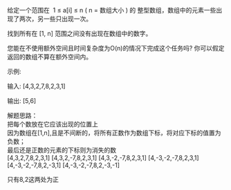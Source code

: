 给定一个范围在  1 ≤ a[i] ≤ n ( n = 数组大小 ) 的 整型数组，数组中的元素一些出现了两次，另一些只出现一次。

找到所有在 [1, n] 范围之间没有出现在数组中的数字。

您能在不使用额外空间且时间复杂度为O(n)的情况下完成这个任务吗? 你可以假定返回的数组不算在额外空间内。

示例:

输入:
[4,3,2,7,8,2,3,1]

输出:
[5,6]


解题思路：  
把每个数放在它应该出现的位置上  
因为数组在[1,n],且是不间断的，将所有正数作为数组下标，将对应下标的值置为负数；  
最后还是正数的元素的下标则为消失的数   
[4,3,2,7,8,2,3,1] 
[4,3,2,-7,8,2,3,1]
[4,3,-2,-7,8,2,3,1]
[4,-3,-2,-7,8,2,3,1]
[4,-3,-2,-7,8,2,-3,1]
[4,-3,-2,-7,8,2,-3,-1]

只有8,2这两处为正